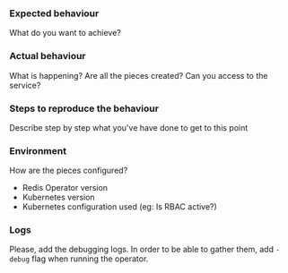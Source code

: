 ### Expected behaviour

What do you want to achieve?

### Actual behaviour

What is happening? Are all the pieces created? Can you access to the service?

### Steps to reproduce the behaviour

Describe step by step what you've have done to get to this point

### Environment

How are the pieces configured?
* Redis Operator version
* Kubernetes version
* Kubernetes configuration used (eg: Is RBAC active?)

### Logs

Please, add the debugging logs. In order to be able to gather them, add `-debug` flag when running the operator.